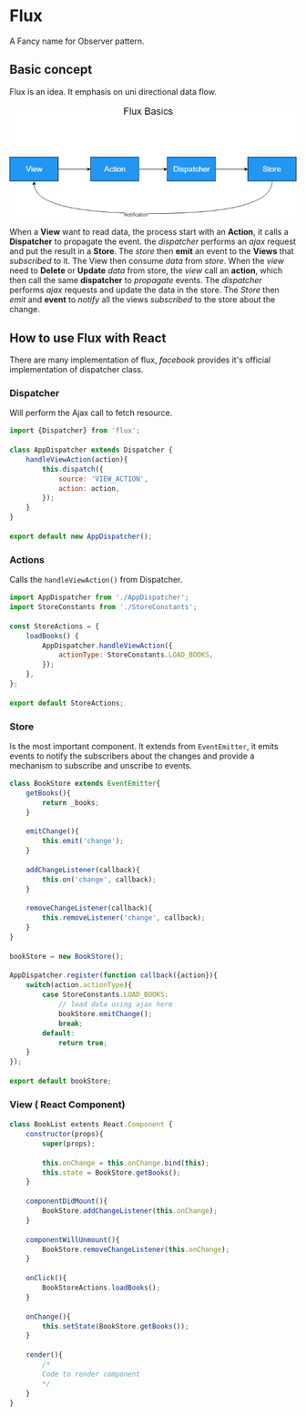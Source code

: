 # Flux

A Fancy name for Observer pattern.

## Basic concept

Flux is an idea. It emphasis on uni directional data flow.

![](flux-basic-flow.png)

When a __View__ want to read data, the process start with an __Action__, it calls a __Dispatcher__ to propagate the event. the _dispatcher_ performs an _ajax_ request and put the result in a __Store__. The _store_ then __emit__ an event to the __Views__ that _subscribed_ to it. The View then consume _data_ from _store_. When the _view_ need to __Delete__ or __Update__ _data_ from store, the _view_ call an __action__, which then call the same __dispatcher__ to _propagate_ events. The _dispatcher_ performs _ajax_ requests and update the data in the store. The _Store_ then _emit_ and __event__ to _notify_ all the views _subscribed_ to the store about the change.

## How to use Flux with React

There are many implementation of flux, _facebook_ provides it's official implementation of dispatcher class.

### Dispatcher

Will perform the Ajax call to fetch resource.

```js
import {Dispatcher} from 'flux';

class AppDispatcher extends Dispatcher {
    handleViewAction(action){
        this.dispatch({
            source: 'VIEW_ACTION',
            action: action,
        });
    }
}

export default new AppDispatcher();
```

### Actions

Calls the `handleViewAction()` from Dispatcher.

```js
import AppDispatcher from './AppDispatcher';
import StoreConstants from './StoreConstants';

const StoreActions = {
    loadBooks() {
        AppDispatcher.handleViewAction({
            actionType: StoreConstants.LOAD_BOOKS,
        });
    },
};

export default StoreActions;
```

### Store

Is the most important component. It extends from `EventEmitter`, it emits events to notify the subscribers about the changes and provide a mechanism to subscribe and unscribe to events.

```js
class BookStore extends EventEmitter{
    getBooks(){
        return _books;
    }

    emitChange(){
        this.emit('change');
    }

    addChangeListener(callback){
        this.on('change', callback);
    }

    removeChangeListener(callback){
        this.removeListener('change', callback);
    }
}

bookStore = new BookStore();

AppDispatcher.register(function callback({action}){
    switch(action.actionType){
        case StoreConstants.LOAD_BOOKS:
            // load data using ajax here
            bookStore.emitChange();
            break;
        default:
            return true;
    }
});

export default bookStore;
```

### View ( React Component)

```js
class BookList extents React.Component {
    constructor(props){
        super(props);

        this.onChange = this.onChange.bind(this);
        this.state = BookStore.getBooks();
    }

    componentDidMount(){
        BookStore.addChangeListener(this.onChange);
    }

    componentWillUnmount(){
        BookStore.removeChangeListener(this.onChange);
    }

    onClick(){
        BookStoreActions.loadBooks();
    }

    onChange(){
        this.setState(BookStore.getBooks());
    }

    render(){
        /*
        Code to render component
        */
    }
}
```